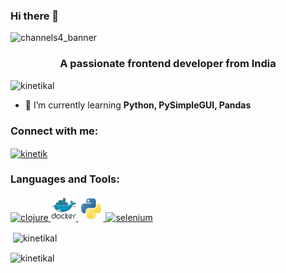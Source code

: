 ### Hi there 👋

<!--
**Kinetikal/Kinetikal** is a ✨ _special_ ✨ repository because its `README.md` (this file) appears on your GitHub profile.

Here are some ideas to get you started:

- 🔭 I’m currently working on ...
- 🌱 I’m currently learning ...
- 👯 I’m looking to collaborate on ...
- 🤔 I’m looking for help with ...
- 💬 Ask me about ...
- 📫 How to reach me: ...
- 😄 Pronouns: ...
- ⚡ Fun fact: ...
-->
![channels4_banner](https://user-images.githubusercontent.com/93329694/235242511-cfa9aa6f-35af-4c18-864d-2fdd207abf4c.jpg)

<h3 align="center">A passionate frontend developer from India</h3>

<p align="left"> <img src="https://komarev.com/ghpvc/?username=kinetikal&label=Profile%20views&color=0e75b6&style=flat" alt="kinetikal" /> </p>

- 🌱 I’m currently learning **Python, PySimpleGUI, Pandas**

<h3 align="left">Connect with me:</h3>
<p align="left">
<a href="https://www.youtube.com/c/kinetik" target="blank"><img align="center" src="https://raw.githubusercontent.com/rahuldkjain/github-profile-readme-generator/master/src/images/icons/Social/youtube.svg" alt="kinetik" height="30" width="40" /></a>
</p>

<h3 align="left">Languages and Tools:</h3>
<p align="left"> <a href="https://clojure.org/" target="_blank" rel="noreferrer"> <img src="https://upload.wikimedia.org/wikipedia/commons/5/5d/Clojure_logo.svg" alt="clojure" width="40" height="40"/> </a> <a href="https://www.docker.com/" target="_blank" rel="noreferrer"> <img src="https://raw.githubusercontent.com/devicons/devicon/master/icons/docker/docker-original-wordmark.svg" alt="docker" width="40" height="40"/> </a> <a href="https://www.python.org" target="_blank" rel="noreferrer"> <img src="https://raw.githubusercontent.com/devicons/devicon/master/icons/python/python-original.svg" alt="python" width="40" height="40"/> </a> <a href="https://www.selenium.dev" target="_blank" rel="noreferrer"> <img src="https://raw.githubusercontent.com/detain/svg-logos/780f25886640cef088af994181646db2f6b1a3f8/svg/selenium-logo.svg" alt="selenium" width="40" height="40"/> </a> </p>

<p>&nbsp;<img align="center" src="https://github-readme-stats.vercel.app/api?username=kinetikal&show_icons=true&locale=en" alt="kinetikal" /></p>

<p><img align="center" src="https://github-readme-streak-stats.herokuapp.com/?user=kinetikal&" alt="kinetikal" /></p>
